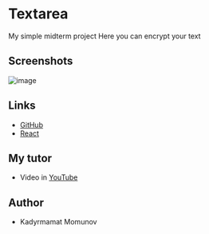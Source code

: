 # Textarea
My simple midterm project
Here you can encrypt your text
## Screenshots
![image](https://user-images.githubusercontent.com/82796266/200608706-8a163975-f156-4e91-b787-68fa2e7bea01.png)
## Links
- [GitHub](https://github.com/JagdpantherK)
- [React](https://reactjs.org/)
## My tutor
- Video in [YouTube](https://www.youtube.com/)
## Author
- Kadyrmamat Momunov
